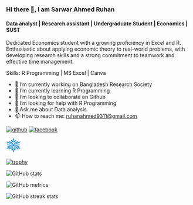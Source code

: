 ### Hi there 👋, I am Sarwar Ahmed Ruhan
#### Data analyst | Research assistant | Undergraduate Student | Economics | SUST
Dedicated Economics student with a growing proficiency in Excel and R. Enthusiastic about applying economic theory to real-world problems, with developing research skills and a strong commitment to teamwork and effective time management.

Skills: R Programming | MS Excel | Canva

- 🔭 I’m currently working on Bangladesh Research Society 
- 🌱 I’m currently learning R Programming 
- 👯 I’m looking to collaborate on Github 
- 🤔 I’m looking for help with R Programming 
- 💬 Ask me about Data analysis 
- 📫 How to reach me: ruhanahmed9311@gmail.com 


[<img src='https://cdn.jsdelivr.net/npm/simple-icons@3.0.1/icons/github.svg' alt='github' height='40'>](https://github.com/Ruhan006)  [<img src='https://cdn.jsdelivr.net/npm/simple-icons@3.0.1/icons/facebook.svg' alt='facebook' height='40'>](https://www.facebook.com/https://www.facebook.com/ahmed.ruhan.9066?mibextid=LQQJ4d)  

<a href='https://archiveprogram.github.com/'><img src='https://raw.githubusercontent.com/acervenky/animated-github-badges/master/assets/acbadge.gif' width='40' height='40'></a> 

[![trophy](https://github-profile-trophy.vercel.app/?username=Ruhan006)](https://github.com/ryo-ma/github-profile-trophy)

![GitHub stats](https://github-readme-stats.vercel.app/api?username=Ruhan006&show_icons=true)  

![GitHub metrics](https://metrics.lecoq.io/Ruhan006)  

![GitHub streak stats](https://streak-stats.demolab.com/?user=Ruhan006)  

